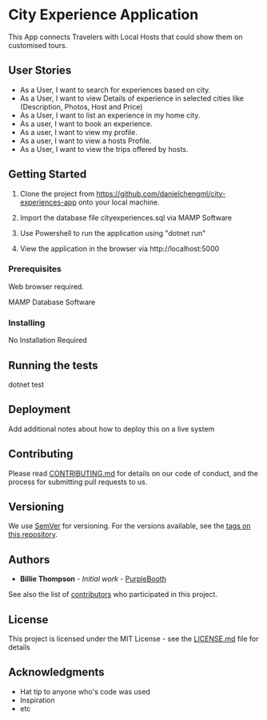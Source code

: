 # City Experience Application

This App connects Travelers with Local Hosts that could show them on customised tours.

## User Stories

* As a User, I want to search for experiences based on city.
*  As a User, I want to view Details of experience in selected cities like (Description, Photos, Host and Price)
* As a User, I want to list an experience in my home city.
* As a user, I want to book an experience.
* As a user, I want to view my profile.
* As a user, I want to view a hosts Profile.
* As a User, I want to view the trips offered by hosts.

## Getting Started

1. Clone the project from https://github.com/danielchengml/city-experiences-app onto your local machine.

2. Import the database file cityexperiences.sql via MAMP Software

3. Use Powershell to run the application using "dotnet run"

4. View the application in the browser via http://localhost:5000

### Prerequisites

Web browser required.

MAMP Database Software

### Installing

No Installation Required

## Running the tests

dotnet test


## Deployment

Add additional notes about how to deploy this on a live system

## Contributing

Please read [CONTRIBUTING.md](https://gist.github.com/PurpleBooth/b24679402957c63ec426) for details on our code of conduct, and the process for submitting pull requests to us.

## Versioning

We use [SemVer](http://semver.org/) for versioning. For the versions available, see the [tags on this repository](https://github.com/your/project/tags).

## Authors

* **Billie Thompson** - *Initial work* - [PurpleBooth](https://github.com/PurpleBooth)

See also the list of [contributors](https://github.com/your/project/contributors) who participated in this project.

## License

This project is licensed under the MIT License - see the [LICENSE.md](LICENSE.md) file for details

## Acknowledgments

* Hat tip to anyone who's code was used
* Inspiration
* etc
